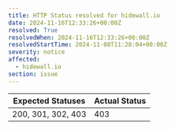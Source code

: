 ```yaml
---
title: HTTP Status resolved for hidewall.io
date: 2024-11-16T12:33:26+00:00Z
resolved: True
resolvedWhen: 2024-11-16T12:33:26+00:00Z
resolvedStartTime: 2024-11-08T11:28:04+00:00Z
severity: notice
affected:
  - hidewall.io
section: issue
---
```


| Expected Statuses | Actual Status  |
|-------------------|----------------|
| 200, 301, 302, 403 | 403 |
